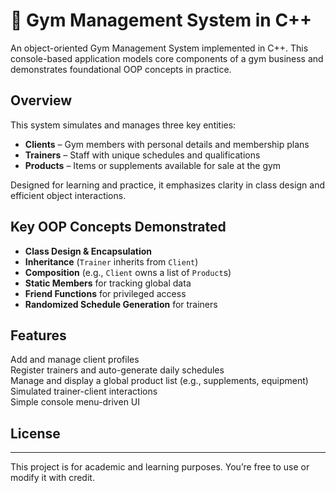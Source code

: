 # 💪 Gym Management System in C++

An object-oriented Gym Management System implemented in C++. This console-based application models core components of a gym business and demonstrates foundational OOP concepts in practice.

## Overview

This system simulates and manages three key entities:

- **Clients** – Gym members with personal details and membership plans
- **Trainers** – Staff with unique schedules and qualifications
- **Products** – Items or supplements available for sale at the gym

Designed for learning and practice, it emphasizes clarity in class design and efficient object interactions.

## Key OOP Concepts Demonstrated

- **Class Design & Encapsulation**
- **Inheritance** (`Trainer` inherits from `Client`)
- **Composition** (e.g., `Client` owns a list of `Product`s)
- **Static Members** for tracking global data
- **Friend Functions** for privileged access
- **Randomized Schedule Generation** for trainers

## Features

 Add and manage client profiles  
 Register trainers and auto-generate daily schedules  
 Manage and display a global product list (e.g., supplements, equipment)  
 Simulated trainer-client interactions  
 Simple console menu-driven UI

## License

---

This project is for academic and learning purposes. You’re free to use or modify it with credit.
